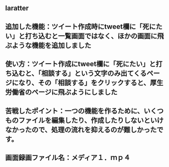 ## laratter

## 追加した機能：ツイート作成時にtweet欄に「死にたい」と打ち込むと一覧画面ではなく、ほかの画面に飛ぶような機能を追加しました

## 使い方：ツイート作成にtweet欄に「死にたい」と打ち込むと、「相談する」という文字のみ出てくるページになり、その「相談する」をクリックすると、厚生労働省のページに飛ぶようにしました

## 苦戦したポイント：一つの機能を作るために、いくつものファイルを編集したり、作成したりしないといけなかったので、処理の流れを抑えるのが難しかったです。

## 画面録画ファイル名：メディア１．ｍｐ４